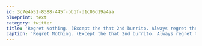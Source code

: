 ```yaml
---
id: 3c7e4b51-8388-445f-bb1f-d1c06d19a4aa
blueprint: text
category: twitter
title: 'Regret Nothing. (Except the that 2nd burrito. Always regret the 2nd burrito)'
caption: 'Regret Nothing. (Except the that 2nd burrito. Always regret the 2nd burrito)'
---
```

